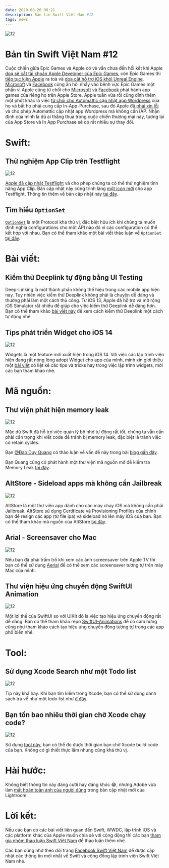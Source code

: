 ```yaml
---
date: 2020-08-26 08:21
description: Bản tin Swift Việt Nam #12
tags: news
---
```


![12](https://raw.githubusercontent.com/SwiftVietnam/SwiftVietnam/master/Output/Images/swiftvietnam/12/swiftvietnam_12.png)

# Bản tin Swift Việt Nam #12

Cuộc chiến giữa Epic Games và Apple có vẻ vẫn chưa đến hồi kết khi Apple [doạ sẽ cắt tài khoản Apple Developer của Epic Games](https://www.cnbc.com/2020/08/17/epic-games-says-apple-threatened-to-revoke-developer-account.html), còn Epic Games thì [tiếp tục kiện Apple](https://techcrunch.com/2020/08/17/epic-games-apple-injunction/) ra toà và [doạ cắt hỗ trợ iOS khỏi Unreal Engine](https://www.theverge.com/2020/8/25/21400240/epic-apple-ruling-unreal-engine-fortnite-temporary-restraining-order). [Microsoft](https://www.androidpolice.com/2020/08/23/apple-says-it-will-cut-off-epic-games-from-ios-development-impacting-fortnite-and-unreal-engine-software/) và [Facebook](https://www.theverge.com/2020/8/14/21369169/facebook-paid-live-events-ios-android-apple-app-store-fees-fortnite-epic) cũng ăn hôi nhẩy vào bênh vực Epic Games một phần vì Apple cũng từ chối cho [Microsoft](https://www.theverge.com/2020/8/5/21356274/microsoft-xcloud-ios-apple-iphone-ipad-testing-ends-apple-app-store-policies) và [Facebook](https://www.theverge.com/2020/8/7/21358355/facebook-apple-app-store-policies-comments-facebook-gaming-ios) phát hành app games của riêng họ trên Apple Store. Apple tuần vừa rồi cũng dính thêm một phốt khác là việc [từ chối cho Automattic cập nhật app Wordpress](https://www.theverge.com/2020/8/21/21396316/apple-wordpress-in-app-purchase-tax-update-store) của họ và bắt họ phải cung cấp In-App-Purchase, sau đó Apple đã[ phải xin lỗi](https://www.theverge.com/2020/8/22/21397424/apple-wordpress-apology-iap-free-ios-app) và cho phép Automattic cập nhật app Wordpress mà không cần IAP. Nhận định của mình là dù ai thắng thua trong cuộc chiến thương mại này, tương lai của App Store và In App Purchase sẽ có rất nhiều sự thay đổi.

# Swift:

## Thử nghiệm App Clip trên Testflight

![12](https://raw.githubusercontent.com/SwiftVietnam/SwiftVietnam/master/Output/Images/swiftvietnam/12/appclips.jpg)

[Apple đã cập nhật Testflight](https://developer.apple.com/news/releases/?id=08182020) và cho phép chúng ta có thể thử nghiệm tính năng App Clip. Bản cập nhật này cũng trình làng [một icon mới](https://developer.apple.com/assets/elements/icons/testflight/testflight-128X128_2x.png) cho app Testflight. Thông tin thêm về bản cập nhật này [tại đây](https://9to5mac.com/2020/08/17/apples-testflight-ios-beta-distribution-app-updated-with-detailed-icon-fit-for-a-mac/).

## Tìm hiểu `OptionSet`

[`OptionSet`](https://developer.apple.com/documentation/swift/optionset) là một Protocol khá thú vị, đặc biệt hữu ích khi chúng ta muốn định nghĩa configurations cho một API nào đó vì các configuration có thể kết hợp với nhau. Bạn có thể tham khảo một bài viết thảo luận về `OptionSet` [tại đây](https://www.donnywals.com/understanding-swifts-optionset/).

# Bài viết:

## Kiểm thử Deeplink tự động bằng UI Testing

Deep-Linking là một thành phần không thể hiệu trong các mobile app hiện nay. Tuy nhiên việc kiểm thử Deeplink không phải là chuyện dễ dàng và thường phải làm một cách thủ công. Từ iOS 13, Apple đã hỗ trợ và mở rộng iOS Simulator rất nhiều để giúp cho việc kiểm thử Deeplink dễ dàng hơn. Bạn có thể tham khảo [bài viết này](https://masilotti.com/test-deep-links-with-ui-testing/) để xem cách kiểm thử Deeplink một cách tự động nhé.

## Tips phát triển Widget cho iOS 14

![12](https://raw.githubusercontent.com/SwiftVietnam/SwiftVietnam/master/Output/Images/swiftvietnam/12/widgets.png)

Widgets là một feature mới xuất hiện trong iOS 14. Với việc các lập trình viện hiện đang rất nóng lòng adopt Widget cho app của mình, mình xin giới thiệu một [bài viết](https://medium.com/swlh/10-tips-on-developing-ios-14-widgets-f17b865fbdbc) có liệt kê các tips và tricks hay trong việc lập trình widgets, mời các bạn tham khảo nhé.

# Mã nguồn:

## Thư viện phát hiện memory leak

![12](https://raw.githubusercontent.com/SwiftVietnam/SwiftVietnam/master/Output/Images/swiftvietnam/12/memoryleak.png)

Mặc dù Swift đã hỗ trợ việc quản lý bộ nhớ tự động rất tốt, chúng ta vẫn cần phải cẩn trọng  khi viết code để tránh bị memory leak, đặc biệt là tránh việc có retain cycles.

Bạn [@Đào Duy Quang](https://www.facebook.com/quangmin91) có thảo luận về vấn đề này trong bài [blog gần đây](https://medium.com/ne-digital/memory-leak-detection-in-runtime-on-ios-cb4193f185fb).

Bạn Quang cũng có phát hành một thư viện mã nguồn mở để kiểm tra Memory Leak [tại đây](https://github.com/duyquang91/leakdetector).

## AltStore - Sideload apps mà không cần Jailbreak

![12](https://raw.githubusercontent.com/SwiftVietnam/SwiftVietnam/master/Output/Images/swiftvietnam/12/altstore.png)

AltStore là một thư viện app dành cho các máy chạy iOS mà không cần phải Jailbreak. AltStore sử dụng Certificate và Provisioning Profiles của chính bạn để resign các app (từ file ipa) và sideload nó lên máy iOS của bạn. Bạn có thể tham khảo mã nguồn của AltStore [tại đây](https://github.com/rileytestut/AltStore).

## Arial - Screensaver cho Mac

![12](https://raw.githubusercontent.com/SwiftVietnam/SwiftVietnam/master/Output/Images/swiftvietnam/12/aerial.gif)

Nếu bạn đã phải trầm trồ khi xem các ảnh screensaver trên Apple TV thì bạn có thể sử dụng [Aerial](https://github.com/JohnCoates/Aerial) để có thể xem các screensaver tương tự trên máy Mac của mình.

## Thư viện hiệu ứng chuyển động SwiftUI Animation

![12](https://raw.githubusercontent.com/SwiftVietnam/SwiftVietnam/master/Output/Images/swiftvietnam/12/swiftui-animation.gif)

Một lợi thế của SwiftUI so với UIKit đó là việc tạo hiệu ứng chuyển động rất dễ dàng. Bạn có thể tham khảo repo [SwiftUI-Animations](https://github.com/Shubham0812/SwiftUI-Animations) để có cảm hứng cũng như tham khảo cách tạo hiệu ứng chuyển động tương tự trong các app phổ biến nhé.

# Tool:

## Sử dụng Xcode Search như một Todo list

![12](https://raw.githubusercontent.com/SwiftVietnam/SwiftVietnam/master/Output/Images/swiftvietnam/12/xcode-todo.gif)

Tip này khá hay. Khi bạn tìm kiếm trong Xcode, bạn có thể sử dụng danh sách trả về như một todo list như [ở đây](https://twitter.com/lickability/status/1294295481812750336?s=20).

## Bạn tốn bao nhiêu thời gian chờ Xcode chạy code?

![12](https://raw.githubusercontent.com/SwiftVietnam/SwiftVietnam/master/Output/Images/swiftvietnam/12/xcode-buildtime.png)

Sử dụng [tool này](https://blog.kulman.sk/xcode-build-times/), bạn có thể đo được thời gian bạn chờ Xcode build code của bạn. Không có gì thiết thực lắm nhưng cũng khá thú vị.

# Hài hước:

Không biết thông tin này đáng cười hay đáng khóc 😂, nhưng Adobe vừa làm [mất hoàn toàn ảnh của người dùng](https://www.macrumors.com/2020/08/20/adobe-lightroom-ios-update-photos-deleted/) trong bản cập nhật mới của Lightroom.

# Lời kết:

Nếu các bạn có các bài viết liên quan đến Swift, WWDC, lập trình iOS và các platform khác của Apple muốn chia sẻ với cộng động thì các bạn [tham gia nhóm thảo luận Swift Việt Nam](https://www.facebook.com/groups/691941251234927) để thảo luận thêm nhé.

Các bạn cũng nhớ theo dõi trang [Facebook Swift Việt Nam](https://www.facebook.com/Swift-Vi%E1%BB%87t-Nam-396835394265318) để được cập nhật các thông tin mới nhất về Swift và cộng đồng lập trình viên Swift Việt Nam nhé.